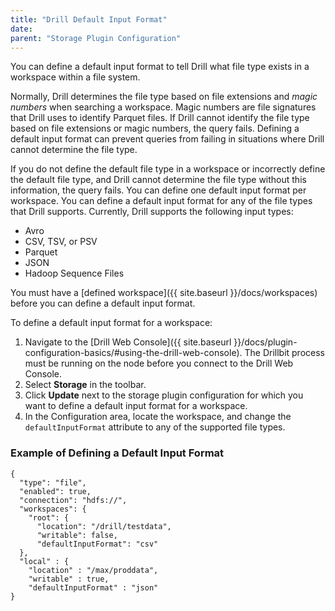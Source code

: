 ```yaml
---
title: "Drill Default Input Format"
date: 
parent: "Storage Plugin Configuration"
---
```

You can define a default input format to tell Drill what file type exists in a
workspace within a file system. 

Normally, Drill determines the file type based on file
extensions and *magic numbers* when searching a workspace. Magic numbers are file signatures that Drill uses to identify Parquet files. If Drill cannot identify the file type based on file extensions or magic
numbers, the query fails. Defining a default input format can prevent queries
from failing in situations where Drill cannot determine the file type.

If you do not define the default file type in a workspace or incorrectly define the default file type, and Drill cannot
determine the file type without this information, the query fails. You can define one default input format per workspace. You can define a default input format for any of the file types that
Drill supports. Currently, Drill supports the following input types:

  * Avro
  * CSV, TSV, or PSV
  * Parquet
  * JSON
  * Hadoop Sequence Files

You must have a [defined workspace]({{ site.baseurl }}/docs/workspaces) before you can define a default input format.

To define a default input format for a workspace:

  1. Navigate to the [Drill Web Console]({{ site.baseurl }}/docs/plugin-configuration-basics/#using-the-drill-web-console). The Drillbit process must be running on the node before you connect to the Drill Web Console.
  2. Select **Storage** in the toolbar.
  3. Click **Update** next to the storage plugin configuration for which you want to define a default input format for a workspace.
  4. In the Configuration area, locate the workspace, and change the `defaultInputFormat` attribute to any of the supported file types.

### Example of Defining a Default Input Format

```
{
  "type": "file",
  "enabled": true,
  "connection": "hdfs://",
  "workspaces": {
    "root": {
      "location": "/drill/testdata",
      "writable": false,
      "defaultInputFormat": "csv"
  },
  "local" : {
    "location" : "/max/proddata",
    "writable" : true,
    "defaultInputFormat" : "json"
}
```
